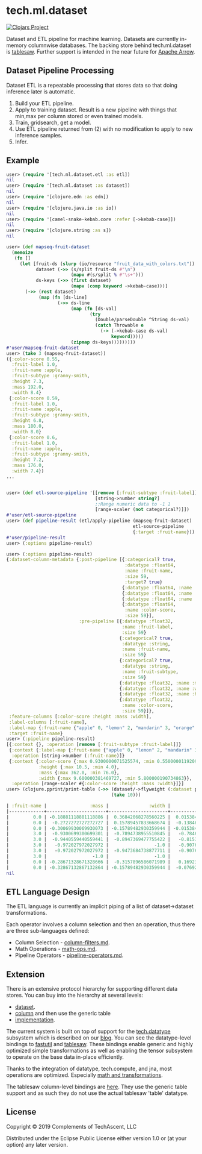 # tech.ml.dataset


[![Clojars Project](https://img.shields.io/clojars/v/techascent/tech.ml.dataset.svg)](https://clojars.org/techascent/tech.ml.dataset)


Dataset and ETL pipeline for machine learning.  Datasets are currently in-memory
columnwise databases.  The backing store behind tech.ml.dataset is
[tablesaw](https://github.com/jtablesaw/tablesaw).  Further support is intended in the
near future for [Apache Arrow](https://github.com/apache/arrow).


## Dataset Pipeline Processing

Dataset ETL is a repeatable processing that stores data so that doing inference later is automatic.

1.  Build your ETL pipeline.
2.  Apply to training dataset.  Result is a new pipeline with things that min,max per column stored or even trained models.
3.  Train, gridsearch, get a model.
4.  Use ETL pipeline returned from (2) with no modification to apply to new inference samples.
5.  Infer.

## Example

```clojure
user> (require '[tech.ml.dataset.etl :as etl])
nil
user> (require '[tech.ml.dataset :as dataset])
nil
user> (require '[clojure.edn :as edn])
nil
user> (require '[clojure.java.io :as io])
nil
user> (require '[camel-snake-kebab.core :refer [->kebab-case]])
nil
user> (require '[clojure.string :as s])
nil

user> (def mapseq-fruit-dataset
  (memoize
   (fn []
     (let [fruit-ds (slurp (io/resource "fruit_data_with_colors.txt"))
           dataset (->> (s/split fruit-ds #"\n")
                        (mapv #(s/split % #"\s+")))
           ds-keys (->> (first dataset)
                        (mapv (comp keyword ->kebab-case)))]
       (->> (rest dataset)
            (map (fn [ds-line]
                   (->> ds-line
                        (map (fn [ds-val]
                               (try
                                 (Double/parseDouble ^String ds-val)
                                 (catch Throwable e
                                   (-> (->kebab-case ds-val)
                                       keyword)))))
                        (zipmap ds-keys)))))))))
#'user/mapseq-fruit-dataset
user> (take 3 (mapseq-fruit-dataset))
({:color-score 0.55,
  :fruit-label 1.0,
  :fruit-name :apple,
  :fruit-subtype :granny-smith,
  :height 7.3,
  :mass 192.0,
  :width 8.4}
 {:color-score 0.59,
  :fruit-label 1.0,
  :fruit-name :apple,
  :fruit-subtype :granny-smith,
  :height 6.8,
  :mass 180.0,
  :width 8.0}
 {:color-score 0.6,
  :fruit-label 1.0,
  :fruit-name :apple,
  :fruit-subtype :granny-smith,
  :height 7.2,
  :mass 176.0,
  :width 7.4})
...


user> (def etl-source-pipeline '[[remove [:fruit-subtype :fruit-label]]
                                 [string->number string?]
                                 ;;Range numeric data to -1 1
                                 [range-scaler (not categorical?)]])
#'user/etl-source-pipeline
user> (def pipeline-result (etl/apply-pipeline (mapseq-fruit-dataset)
                                               etl-source-pipeline
                                               {:target :fruit-name}))
#'user/pipeline-result
user> (:options pipeline-result)

user> (:options pipeline-result)
{:dataset-column-metadata {:post-pipeline [{:categorical? true,
                                            :datatype :float64,
                                            :name :fruit-name,
                                            :size 59,
                                            :target? true}
                                           {:datatype :float64, :name :mass, :size 59}
                                           {:datatype :float64, :name :width, :size 59}
                                           {:datatype :float64, :name :height, :size 59}
                                           {:datatype :float64,
                                            :name :color-score,
                                            :size 59}],
                           :pre-pipeline [{:datatype :float32,
                                           :name :fruit-label,
                                           :size 59}
                                          {:categorical? true,
                                           :datatype :string,
                                           :name :fruit-name,
                                           :size 59}
                                          {:categorical? true,
                                           :datatype :string,
                                           :name :fruit-subtype,
                                           :size 59}
                                          {:datatype :float32, :name :mass, :size 59}
                                          {:datatype :float32, :name :width, :size 59}
                                          {:datatype :float32, :name :height, :size 59}
                                          {:datatype :float32,
                                           :name :color-score,
                                           :size 59}]},
 :feature-columns [:color-score :height :mass :width],
 :label-columns [:fruit-name],
 :label-map {:fruit-name {"apple" 0, "lemon" 2, "mandarin" 3, "orange" 1}},
 :target :fruit-name}
user> (:pipeline pipeline-result)
[{:context {}, :operation [remove [:fruit-subtype :fruit-label]]}
 {:context {:label-map {:fruit-name {"apple" 0, "lemon" 2, "mandarin" 3, "orange" 1}}},
  :operation [string->number (:fruit-name)]}
 {:context {:color-score {:max 0.9300000071525574, :min 0.550000011920929},
            :height {:max 10.5, :min 4.0},
            :mass {:max 362.0, :min 76.0},
            :width {:max 9.600000381469727, :min 5.800000190734863}},
  :operation [range-scaler #{:color-score :height :mass :width}]}]
user> (clojure.pprint/print-table (->> (dataset/->flyweight (:dataset pipeline-result))
                                       (take 10)))

| :fruit-name |                :mass |               :width |               :height |        :color-score |
|-------------+----------------------+----------------------+-----------------------+---------------------|
|         0.0 | -0.18881118881118886 |  0.36842068278560225 |  0.015384674072265625 |                -1.0 |
|         0.0 |  -0.2727272727272727 |  0.15789457833668674 |  -0.13846147977388823 |  -0.789473882342312 |
|         0.0 | -0.30069930069930073 | -0.15789482930359944 | -0.015384674072265625 | -0.7368420392192294 |
|         3.0 |  -0.9300699300699301 |  -0.7894738955510845 |   -0.7846154433030348 | 0.31578949019519276 |
|         3.0 |  -0.9440559440559441 |  -0.8947369477755422 |   -0.8153846447284405 |  0.2631579607807706 |
|         3.0 |   -0.972027972027972 |                 -1.0 |   -0.9076922490046575 | 0.15789458824326608 |
|         3.0 |   -0.972027972027972 |  -0.9473684738877711 |   -0.9076922490046575 |  0.3684210196096147 |
|         3.0 |                 -1.0 |                 -1.0 |                  -1.0 |  0.3684210196096147 |
|         0.0 | -0.28671328671328666 |  -0.3157896586071989 |   0.16923082791841937 |   0.947368470585578 |
|         0.0 | -0.32867132867132864 | -0.15789482930359944 |  -0.07692307692307687 |  0.7894735686336514 |
nil
```


## ETL Language Design


The ETL language is currently an implicit piping of a list of dataset->dataset transformations.

Each operator involves a column selection and then an operation, thus there are three sub-languages defined:


* Column Selection - [column-filters.md](docs/column-filters.md).
* Math Operations - [math-ops.md](docs/math-ops.md).
* Pipeline Operators - [pipeline-operators.md](docs/pipeline-operators.md).


## Extension


There is an extensive protocol hierarchy for supporting different data stores.  You can buy into the hierarchy at
several levels:

* [dataset](src/tech/ml/protocols/dataset.clj).
* [column](src/tech/ml/protocols/column.clj) and then use the generic table
* [implementation](src/ml/tech/dataset/generic_columnar_dataset.clj).


The current system is built on top of support for the
[tech.datatype](https://github.com/techascent/tech.datatype) subsystem which is
described on our [blog](http://techascent.com/blog/datatype-library.html).  You can see
the datatype-level bindings to [fastutil](src/tech/libs/tablesaw/datatype/fastutil.clj)
and [tablesaw](src/tech/libs/tablesaw/datatype/tablesaw.clj).  These bindings enable
generic and highly optimized simple transformations as well as enabling the
tensor subsystem to operate on the base data in-place efficiently.


Thanks to the integration of datatype, tech.compute, and jna, most operations are
optimized.  Especially [math and transformations](https://github.com/techascent/tech.ml.dataset/blob/9739d72a81350ae5b8688ee9109290a04586b772/src/tech/ml/dataset/etl/pipeline_operators.clj#L228).

The tablesaw column-level bindings are [here](src/tech/libs/tablesaw.clj).  They use the
generic table support and as such they do not use the actual tablesaw 'table' datatype.


## License

Copyright © 2019 Complements of TechAscent, LLC

Distributed under the Eclipse Public License either version 1.0 or (at
your option) any later version.
